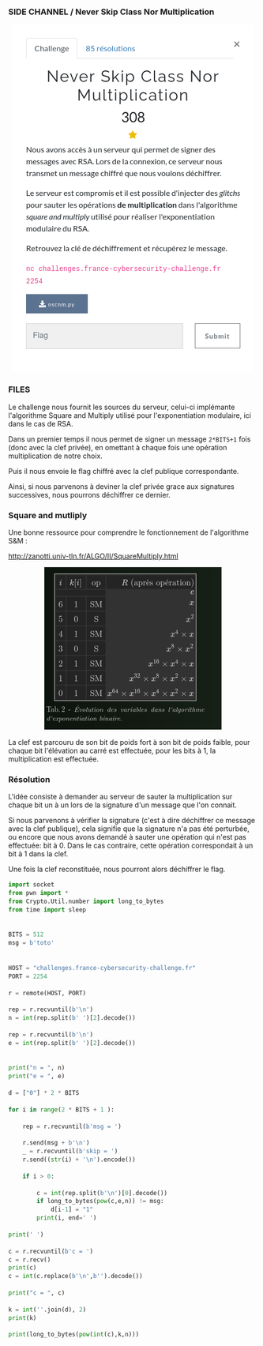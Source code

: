 ### SIDE CHANNEL / Never Skip Class Nor Multiplication


<p align="center">
  <img src="img/consignes.png" />
</p>

### FILES

Le challenge nous fournit les sources du serveur, celui-ci implémante l'algorithme Square and Multiply utilisé pour l'exponentiation modulaire, ici dans le cas de RSA.

Dans un premier temps il nous permet de signer un message `2*BITS+1` fois (donc avec la clef privée), en omettant à chaque fois une opération multiplication de notre choix.

Puis il nous envoie le flag chiffré avec la clef publique correspondante.

Ainsi, si nous parvenons à deviner la clef privée grace aux signatures successives, nous pourrons déchiffrer ce dernier.


### Square and mutliply

Une bonne ressource pour comprendre le fonctionnement de l'algorithme S&M :

http://zanotti.univ-tln.fr/ALGO/II/SquareMultiply.html

<p align="center">
  <img src="img/sqml.png" />
</p>



La clef est parcouru de son bit de poids fort à son bit de poids faible, pour chaque bit l'élévation au carré est effectuée, pour les bits à 1, la multiplication est effectuée.

### Résolution

L'idée consiste à demander au serveur de sauter la multiplication sur chaque bit un à un lors de la signature d'un message que l'on connait.

Si nous parvenons à vérifier la signature (c'est à dire déchiffrer ce message avec la clef publique), cela signifie que la signature n'a pas été perturbée, ou encore que nous avons demandé à sauter une opération qui n'est pas effectuée: bit à 0.
Dans le cas contraire, cette opération correspondait à un bit à 1 dans la clef.

Une fois la clef reconstituée, nous pourront alors déchiffrer le flag.

```python
import socket
from pwn import *
from Crypto.Util.number import long_to_bytes
from time import sleep


BITS = 512
msg = b'toto'


HOST = "challenges.france-cybersecurity-challenge.fr"
PORT = 2254

r = remote(HOST, PORT)

rep = r.recvuntil(b'\n')
n = int(rep.split(b' ')[2].decode())

rep = r.recvuntil(b'\n')
e = int(rep.split(b' ')[2].decode())


print("n = ", n)
print("e = ", e)

d = ["0"] * 2 * BITS

for i in range(2 * BITS + 1 ):

    rep = r.recvuntil(b'msg = ')

    r.send(msg + b'\n')
    _ = r.recvuntil(b'skip = ')
    r.send((str(i) + '\n').encode())

    if i > 0:       

        c = int(rep.split(b'\n')[0].decode())
        if long_to_bytes(pow(c,e,n)) != msg:
            d[i-1] = "1"
        print(i, end=' ')

print(' ')

c = r.recvuntil(b'c = ')
c = r.recv()
print(c)
c = int(c.replace(b'\n',b'').decode())

print("c = ", c)

k = int(''.join(d), 2)
print(k)

print(long_to_bytes(pow(int(c),k,n)))


```
